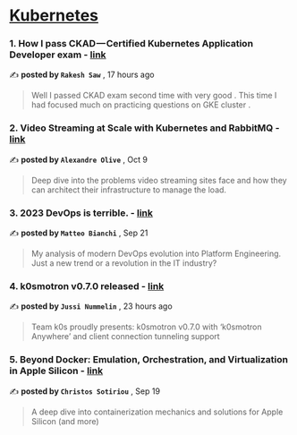 
<h1><a href=https://medium.com/tag/kubernetes/recommended target="_blank" rel="noopener noreferrer">Kubernetes</a></h1>
<h3>1. How I pass CKAD — Certified Kubernetes Application Developer exam - <a href=https://medium.com/@rakeshsaw/how-i-pass-ckad-certified-kubernetes-application-developer-exam-c3fe9e59b59c?source=tag_recommended_feed---------0-84----------kubernetes----------d6bb2f05_a94e_4fb4_bbd1_4f38950caaa3------- target="_blank" rel="noopener noreferrer">link</a></h3>

✍️ **posted by `Rakesh Saw`** <date> , 17 hours ago</date>

<blockquote>Well I passed CKAD exam second time with very good . This time I had focused  much on practicing questions on GKE cluster .</blockquote>

<h3>2. Video Streaming at Scale with Kubernetes and RabbitMQ - <a href=https://medium.com/skeepers/video-streaming-at-scale-with-kubernetes-and-rabbitmq-6e23fd0e75fb?source=tag_recommended_feed---------1-107----------kubernetes----------d6bb2f05_a94e_4fb4_bbd1_4f38950caaa3------- target="_blank" rel="noopener noreferrer">link</a></h3>

✍️ **posted by `Alexandre Olive`** <date> , Oct 9</date>

<blockquote>Deep dive into the problems video streaming sites face and how they can architect their infrastructure to manage the load.</blockquote>

<h3>3. 2023 DevOps is terrible. - <a href=https://medium.com/@mbianchidev/2023-devops-is-terrible-ec88162c86d7?source=tag_recommended_feed---------2-85----------kubernetes----------d6bb2f05_a94e_4fb4_bbd1_4f38950caaa3------- target="_blank" rel="noopener noreferrer">link</a></h3>

✍️ **posted by `Matteo Bianchi`** <date> , Sep 21</date>

<blockquote>My analysis of modern DevOps evolution into Platform Engineering. Just a new trend or a revolution in the IT industry?</blockquote>

<h3>4. k0smotron v0.7.0 released - <a href=https://medium.com/k0sproject/k0smotron-v0-7-0-released-807d9954f332?source=tag_recommended_feed---------3-84----------kubernetes----------d6bb2f05_a94e_4fb4_bbd1_4f38950caaa3------- target="_blank" rel="noopener noreferrer">link</a></h3>

✍️ **posted by `Jussi Nummelin`** <date> , 23 hours ago</date>

<blockquote>Team k0s proudly presents: k0smotron v0.7.0 with ‘k0smotron Anywhere’ and client connection tunneling support</blockquote>

<h3>5. Beyond Docker: Emulation, Orchestration, and Virtualization in Apple Silicon - <a href=https://medium.com/itnext/beyond-docker-emulation-orchestration-and-virtualization-in-apple-silicon-34011259cd91?source=tag_recommended_feed---------4-107----------kubernetes----------d6bb2f05_a94e_4fb4_bbd1_4f38950caaa3------- target="_blank" rel="noopener noreferrer">link</a></h3>

✍️ **posted by `Christos Sotiriou`** <date> , Sep 19</date>

<blockquote>A deep dive into containerization mechanics and solutions for Apple Silicon (and more)</blockquote>

